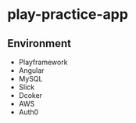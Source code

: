 # play-practice-app

## Environment

- Playframework
- Angular
- MySQL
- Slick
- Dcoker
- AWS
- Auth0
